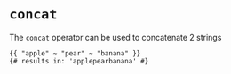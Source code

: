 # `concat`
The `concat` operator can be used to concatenate 2 strings
```twig
{{ "apple" ~ "pear" ~ "banana" }}
{# results in: 'applepearbanana' #}
```